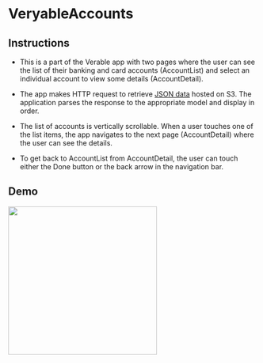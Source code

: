 # VeryableAccounts
 
## Instructions
- This is a part of the Verable app with two pages where the user can see the list of their banking and card accounts (AccountList) and select an individual account to view some details (AccountDetail).

- The app makes HTTP request to retrieve [JSON data](https://veryable-public-assets.s3.us-east-2.amazonaws.com/veryable.json) hosted on S3. The application  parses the response to the appropriate model and display in order.

- The list of accounts is vertically scrollable. When a user touches one of the list items, the app navigates to the next page (AccountDetail) where the user can see the details.

- To get back to AccountList from AccountDetail, the user can touch either the Done button or the back arrow in the navigation bar.

## Demo

<img src="https://user-images.githubusercontent.com/61807135/208370153-1f166cbd-1355-49b1-ab21-c2ae7c4dc9c7.gif" width="300"/>
